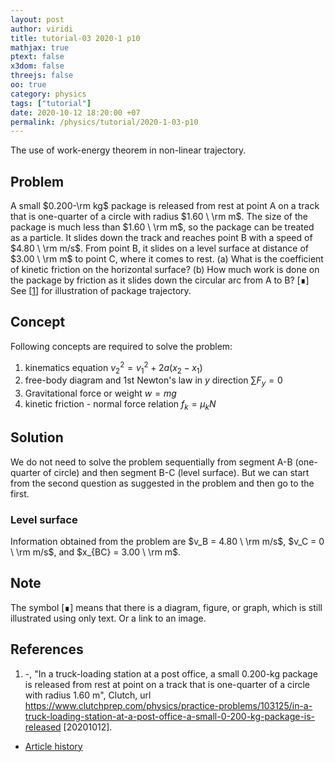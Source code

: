 ```yaml
---
layout: post
author: viridi
title: tutorial-03 2020-1 p10
mathjax: true
ptext: false
x3dom: false
threejs: false
oo: true
category: physics
tags: ["tutorial"]
date: 2020-10-12 18:20:00 +07
permalink: /physics/tutorial/2020-1-03-p10
---
```

The use of work-energy theorem in non-linear trajectory.


## Problem
A small $0.200-\rm kg$ package is released from rest at point A on a track that is one-quarter of a circle with radius $1.60 \ \rm m$. The size of the package is much less than $1.60 \ \rm m$, so the package can be treated as a particle. It slides down the track and reaches point B with a speed of $4.80 \ \rm m/s$. From point B, it slides on a level surface at distance of $3.00 \ \rm m$ to point C, where it comes to rest. (a) What is the coefficient of kinetic friction on the horizontal surface? (b) How much work is done on the package by friction as it slides down the circular arc from A to B? [&#8718;] See [[1](#ref1)] for illustration of package trajectory.


## Concept
Following concepts are required to solve the problem:
1. kinematics equation $v_2^2 = v_1^2 + 2 a (x_2 - x_1)$
2. free-body diagram and 1st Newton's law in $y$ direction $\sum F_y = 0$
3. Gravitational force or weight $w = mg$
4. kinetic friction - normal force relation $f_k = \mu_k N$


## Solution
We do not need to solve the problem sequentially from segment A-B (one-quarter of circle) and then segment B-C (level surface). But we can start from the second question as suggested in the problem and then go to the first.

### Level surface
Information obtained from the problem are $v_B = 4.80 \ \rm m/s$, $v_C = 0 \ \rm m/s$, and $x_{BC} = 3.00 \ \rm m$.

## Note
The symbol [&#8718;] means that there is a diagram, figure, or graph, which is still illustrated using only text. Or a link to an image.


## References
1. <a name="ref1"></a>-, "In a truck-loading station at a post office, a small 0.200-kg package is released from rest at point on a track that is one-quarter of a circle with radius 1.60 m", Clutch, url <https://www.clutchprep.com/physics/practice-problems/103125/in-a-truck-loading-station-at-a-post-office-a-small-0-200-kg-package-is-released> [20201012].

+ [Article history](https://github.com/butiran/butiran.github.io/commits/master/_posts/phys/tutorial/2020-10-12-tutorial-03-2020-1-p10.md)
